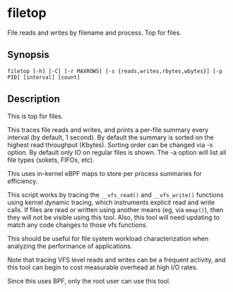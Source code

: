 # filetop

File reads and writes by filename and process.
Top for files.

## Synopsis

```
filetop [-h] [-C] [-r MAXROWS] [-s {reads,writes,rbytes,wbytes}] [-p PID] [interval] [count]
```

## Description

This is top for files.

This traces file reads and writes, and prints a per-file summary every interval (by default, 1 second).
By default the summary is sorted on the highest read throughput (Kbytes).
Sorting order can be changed via -s option. By default only IO on regular files is shown.
The -a option will list all file types (sokets, FIFOs, etc).

This uses in-kernel eBPF maps to store per process summaries for efficiency.

This script works by tracing the `__vfs_read()` and `__vfs_write()` functions using kernel dynamic tracing, which instruments explicit read and write calls.
If files are read or written using another means (eg, via `mmap()`), then they will not be visible using this tool.
Also, this tool will need updating to match any code changes to those vfs functions.

This should be useful for file system workload characterization when analyzing the performance of applications.

Note that tracing VFS level reads and writes can be a frequent activity, and this tool can begin to cost measurable overhead at high I/O rates.

Since this uses BPF, only the root user can use this tool.

